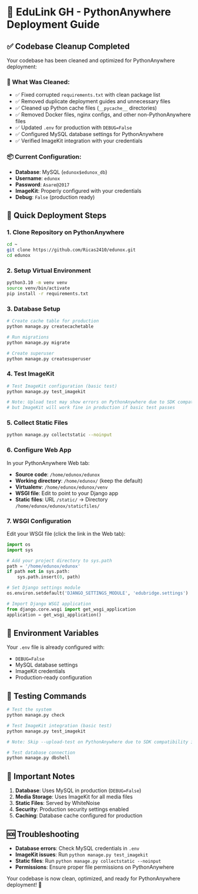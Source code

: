 # 🚀 EduLink GH - PythonAnywhere Deployment Guide

## ✅ Codebase Cleanup Completed

Your codebase has been cleaned and optimized for PythonAnywhere deployment:

### 🧹 What Was Cleaned:
- ✅ Fixed corrupted `requirements.txt` with clean package list
- ✅ Removed duplicate deployment guides and unnecessary files
- ✅ Cleaned up Python cache files (`__pycache__` directories)
- ✅ Removed Docker files, nginx configs, and other non-PythonAnywhere files
- ✅ Updated `.env` for production with `DEBUG=False`
- ✅ Configured MySQL database settings for PythonAnywhere
- ✅ Verified ImageKit integration with your credentials

### 📦 Current Configuration:
- **Database**: MySQL (`edunox$edunox_db`)
- **Username**: `edunox`
- **Password**: `Asare@2017`
- **ImageKit**: Properly configured with your credentials
- **Debug**: `False` (production ready)

## 🚀 Quick Deployment Steps

### 1. Clone Repository on PythonAnywhere
```bash
cd ~
git clone https://github.com/Ricas2410/edunox.git
cd edunox
```

### 2. Setup Virtual Environment
```bash
python3.10 -m venv venv
source venv/bin/activate
pip install -r requirements.txt
```

### 3. Database Setup
```bash
# Create cache table for production
python manage.py createcachetable

# Run migrations
python manage.py migrate

# Create superuser
python manage.py createsuperuser
```

### 4. Test ImageKit
```bash
# Test ImageKit configuration (basic test)
python manage.py test_imagekit

# Note: Upload test may show errors on PythonAnywhere due to SDK compatibility
# but ImageKit will work fine in production if basic test passes
```

### 5. Collect Static Files
```bash
python manage.py collectstatic --noinput
```

### 6. Configure Web App
In your PythonAnywhere Web tab:

- **Source code**: `/home/edunox/edunox`
- **Working directory**: `/home/edunox/` (keep the default)
- **Virtualenv**: `/home/edunox/edunox/venv`
- **WSGI file**: Edit to point to your Django app
- **Static files**: URL `/static/` → Directory `/home/edunox/edunox/staticfiles/`

### 7. WSGI Configuration
Edit your WSGI file (click the link in the Web tab):

```python
import os
import sys

# Add your project directory to sys.path
path = '/home/edunox/edunox'
if path not in sys.path:
    sys.path.insert(0, path)

# Set Django settings module
os.environ.setdefault('DJANGO_SETTINGS_MODULE', 'edubridge.settings')

# Import Django WSGI application
from django.core.wsgi import get_wsgi_application
application = get_wsgi_application()
```

## 🔧 Environment Variables
Your `.env` file is already configured with:
- `DEBUG=False`
- MySQL database settings
- ImageKit credentials
- Production-ready configuration

## 🧪 Testing Commands
```bash
# Test the system
python manage.py check

# Test ImageKit integration (basic test)
python manage.py test_imagekit

# Note: Skip --upload-test on PythonAnywhere due to SDK compatibility issues

# Test database connection
python manage.py dbshell
```

## 📝 Important Notes
1. **Database**: Uses MySQL in production (`DEBUG=False`)
2. **Media Storage**: Uses ImageKit for all media files
3. **Static Files**: Served by WhiteNoise
4. **Security**: Production security settings enabled
5. **Caching**: Database cache configured for production

## 🆘 Troubleshooting
- **Database errors**: Check MySQL credentials in `.env`
- **ImageKit issues**: Run `python manage.py test_imagekit`
- **Static files**: Run `python manage.py collectstatic --noinput`
- **Permissions**: Ensure proper file permissions on PythonAnywhere

Your codebase is now clean, optimized, and ready for PythonAnywhere deployment! 🎉
